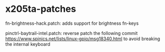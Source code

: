# x205ta-patches
fn-brightness-hack.patch:
adds support for brightness fn-keys

pinctrl-baytrail-intel.patch:
reverse patch the following commit
https://www.spinics.net/lists/linux-gpio/msg18340.html
to avoid breaking the internal keyboard
